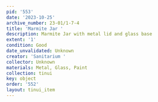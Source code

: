 ```yaml
---
pid: '553'
date: '2023-10-25'
archive_number: 23-01/1-7-4
title: 'Marmite Jar '
description: Marmite Jar with metal lid and glass base
extent: '1'
condition: Good
date_unvalidated: Unknown
creator: 'Sanitarium '
collector: Unknown
materials: Metal, Glass, Paint
collection: tinui
key: object
order: '552'
layout: tinui_item
---
```

